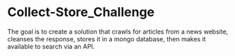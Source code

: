 # Collect-Store_Challenge
The goal is to create a solution that crawls for articles from a news website, cleanses the response, stores it in a mongo database, then makes it available to search via an API.
